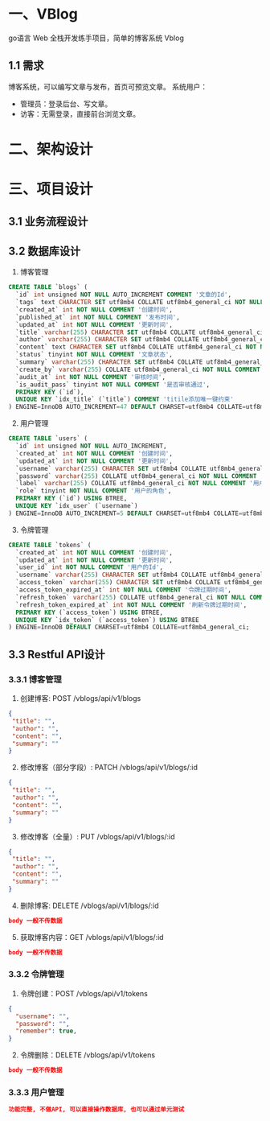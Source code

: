 # 一、VBlog
go语言 Web 全栈开发练手项目，简单的博客系统 Vblog

## 1.1 需求
博客系统，可以编写文章与发布，首页可预览文章。
系统用户：
- 管理员：登录后台、写文章。
- 访客：无需登录，直接前台浏览文章。


# 二、架构设计


# 三、项目设计


## 3.1 业务流程设计


## 3.2 数据库设计

1. 博客管理
```SQL
CREATE TABLE `blogs` (
  `id` int unsigned NOT NULL AUTO_INCREMENT COMMENT '文章的Id',
  `tags` text CHARACTER SET utf8mb4 COLLATE utf8mb4_general_ci NOT NULL COMMENT '标签',
  `created_at` int NOT NULL COMMENT '创建时间',
  `published_at` int NOT NULL COMMENT '发布时间',
  `updated_at` int NOT NULL COMMENT '更新时间',
  `title` varchar(255) CHARACTER SET utf8mb4 COLLATE utf8mb4_general_ci NOT NULL COMMENT '文章标题',
  `author` varchar(255) CHARACTER SET utf8mb4 COLLATE utf8mb4_general_ci NOT NULL COMMENT '作者',
  `content` text CHARACTER SET utf8mb4 COLLATE utf8mb4_general_ci NOT NULL COMMENT '文章内容',
  `status` tinyint NOT NULL COMMENT '文章状态',
  `summary` varchar(255) CHARACTER SET utf8mb4 COLLATE utf8mb4_general_ci NOT NULL COMMENT '文章概要信息',
  `create_by` varchar(255) COLLATE utf8mb4_general_ci NOT NULL COMMENT '创建人',
  `audit_at` int NOT NULL COMMENT '审核时间',
  `is_audit_pass` tinyint NOT NULL COMMENT '是否审核通过',
  PRIMARY KEY (`id`),
  UNIQUE KEY `idx_title` (`title`) COMMENT 'titile添加唯一键约束'
) ENGINE=InnoDB AUTO_INCREMENT=47 DEFAULT CHARSET=utf8mb4 COLLATE=utf8mb4_general_ci;
```

2. 用户管理
```SQL
CREATE TABLE `users` (
  `id` int unsigned NOT NULL AUTO_INCREMENT,
  `created_at` int NOT NULL COMMENT '创建时间',
  `updated_at` int NOT NULL COMMENT '更新时间',
  `username` varchar(255) CHARACTER SET utf8mb4 COLLATE utf8mb4_general_ci NOT NULL COMMENT '用户名, 用户名不允许重复的',
  `password` varchar(255) COLLATE utf8mb4_general_ci NOT NULL COMMENT '不能保持用户的明文密码',
  `label` varchar(255) COLLATE utf8mb4_general_ci NOT NULL COMMENT '用户标签',
  `role` tinyint NOT NULL COMMENT '用户的角色',
  PRIMARY KEY (`id`) USING BTREE,
  UNIQUE KEY `idx_user` (`username`)
) ENGINE=InnoDB AUTO_INCREMENT=5 DEFAULT CHARSET=utf8mb4 COLLATE=utf8mb4_general_ci;
```

3. 令牌管理
```SQL
CREATE TABLE `tokens` (
  `created_at` int NOT NULL COMMENT '创建时间',
  `updated_at` int NOT NULL COMMENT '更新时间',
  `user_id` int NOT NULL COMMENT '用户的Id',
  `username` varchar(255) CHARACTER SET utf8mb4 COLLATE utf8mb4_general_ci NOT NULL COMMENT '用户名, 用户名不允许重复的',
  `access_token` varchar(255) CHARACTER SET utf8mb4 COLLATE utf8mb4_general_ci NOT NULL COMMENT '用户的访问令牌',
  `access_token_expired_at` int NOT NULL COMMENT '令牌过期时间',
  `refresh_token` varchar(255) COLLATE utf8mb4_general_ci NOT NULL COMMENT '刷新令牌',
  `refresh_token_expired_at` int NOT NULL COMMENT '刷新令牌过期时间',
  PRIMARY KEY (`access_token`) USING BTREE,
  UNIQUE KEY `idx_token` (`access_token`) USING BTREE
) ENGINE=InnoDB DEFAULT CHARSET=utf8mb4 COLLATE=utf8mb4_general_ci;
```
## 3.3 Restful API设计

### 3.3.1 博客管理
1. 创建博客: POST /vblogs/api/v1/blogs
```json
{
 "title": "",
 "author": "", 
 "content": "",
 "summary": ""
}
```

2. 修改博客（部分字段）: PATCH /vblogs/api/v1/blogs/:id
```json
{
 "title": "",
 "author": "", 
 "content": "",
 "summary": ""
}
```

3. 修改博客（全量）: PUT /vblogs/api/v1/blogs/:id
```json
{
 "title": "",
 "author": "", 
 "content": "",
 "summary": ""
}
```

4. 删除博客: DELETE /vblogs/api/v1/blogs/:id
```json
body 一般不传数据
```

5. 获取博客内容：GET /vblogs/api/v1/blogs/:id
```json
body 一般不传数据
```
### 3.3.2 令牌管理

1. 令牌创建：POST /vblogs/api/v1/tokens
```json
{
  "username": "",
  "password": "",
  "remember": true,
}
```
2. 令牌删除：DELETE /vblogs/api/v1/tokens
```json
body 一般不传数据
```

### 3.3.3 用户管理
```json
功能完整, 不做API, 可以直接操作数据库, 也可以通过单元测试
```